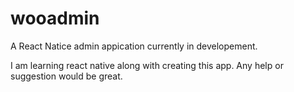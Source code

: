 # wooadmin
A React Natice admin appication currently in developement.

I am learning react native along with creating this app.
Any help or suggestion would be great.
